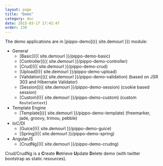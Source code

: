 ```yaml
---
layout: page
title: "Demo"
category: doc
date: 2015-03-17 17:42:47
order: 130
---
```


The demo applications are in [pippo-demo]({{ site.demourl }}) module: 

- General
    - [Basic]({{ site.demourl }}/pippo-demo-basic)
    - [Controller]({{ site.demourl }}/pippo-demo-controller)
    - [Crud]({{ site.demourl }}/pippo-demo-crud)
    - [Upload]({{ site.demourl }}/pippo-demo-upload)
    - [Validation]({{ site.demourl }}/pippo-demo-validation) (based on JSR 303 and Hibernate Validator)
	- [Session]({{ site.demourl }}/pippo-demo-session) (cookie based session)
	- [Custom]({{ site.demourl }}/pippo-demo-custom) (custom `RouteContext`)
- Template Engine
    - [Template]({{ site.demourl }}/pippo-demo-template) (freemarker, jade, groovy, trimou, pebble)
- IoC/DI
    - [Guice]({{ site.demourl }}/pippo-demo-guice)
    - [Spring]({{ site.demourl }}/pippo-demo-spring)
- AngularJS
	- [CrudNg]({{ site.demourl }}/pippo-demo-crudng)
  
Crud/CrudNg is a <b>C</b>reate <b>R</b>etrieve <b>U</b>pdate <b>D</b>elete demo (with twitter bootstrap as static resources). 
